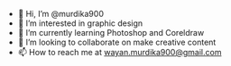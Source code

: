 - 👋 Hi, I’m @murdika900
- 👀 I’m interested in graphic design
- 🌱 I’m currently learning Photoshop and Coreldraw
- 💞️ I’m looking to collaborate on make creative content
- 📫 How to reach me at wayan.murdika900@gmail.com


<!---
murdika900/murdika900 is a ✨ special ✨ repository because its `README.md` (this file) appears on your GitHub profile.
You can click the Preview link to take a look at your changes.
--->
